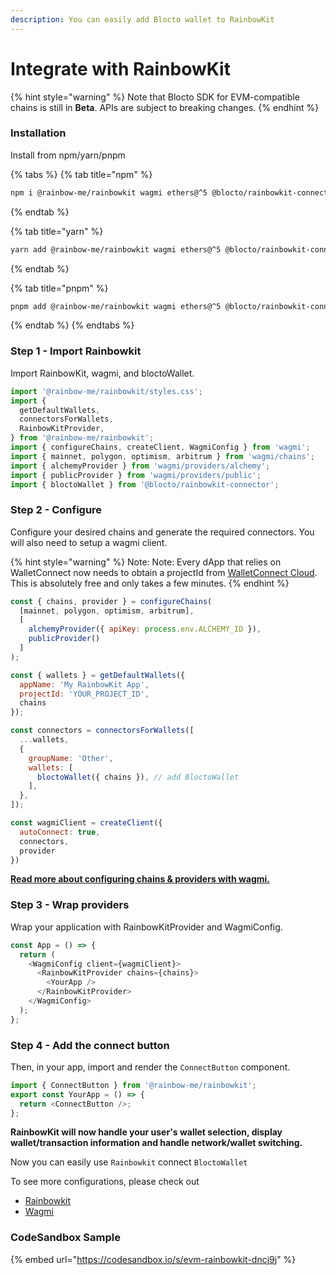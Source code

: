 ```yaml
---
description: You can easily add Blocto wallet to RainbowKit
---
```


# Integrate with RainbowKit

{% hint style="warning" %}
Note that Blocto SDK for EVM-compatible chains is still in **Beta**. APIs are subject to breaking changes.
{% endhint %}

### Installation

Install from npm/yarn/pnpm

{% tabs %}
{% tab title="npm" %}
```bash
npm i @rainbow-me/rainbowkit wagmi ethers@^5 @blocto/rainbowkit-connector
```
{% endtab %}

{% tab title="yarn" %}
```bash
yarn add @rainbow-me/rainbowkit wagmi ethers@^5 @blocto/rainbowkit-connector
```
{% endtab %}

{% tab title="pnpm" %}
```bash
pnpm add @rainbow-me/rainbowkit wagmi ethers@^5 @blocto/rainbowkit-connector
```
{% endtab %}
{% endtabs %}

### Step 1 - Import Rainbowkit

Import RainbowKit, wagmi, and bloctoWallet.

```javascript
import '@rainbow-me/rainbowkit/styles.css';
import {
  getDefaultWallets,
  connectorsForWallets,
  RainbowKitProvider,
} from '@rainbow-me/rainbowkit';
import { configureChains, createClient, WagmiConfig } from 'wagmi';
import { mainnet, polygon, optimism, arbitrum } from 'wagmi/chains';
import { alchemyProvider } from 'wagmi/providers/alchemy';
import { publicProvider } from 'wagmi/providers/public';
import { bloctoWallet } from '@blocto/rainbowkit-connector';
```

### Step 2 - Configure

Configure your desired chains and generate the required connectors. You will also need to setup a wagmi client.

{% hint style="warning" %}
Note: Note: Every dApp that relies on WalletConnect now needs to obtain a projectId from [WalletConnect Cloud](https://cloud.walletconnect.com/sign-in). This is absolutely free and only takes a few minutes.
{% endhint %}

```javascript
const { chains, provider } = configureChains(
  [mainnet, polygon, optimism, arbitrum], 
  [
    alchemyProvider({ apiKey: process.env.ALCHEMY_ID }),
    publicProvider()
  ]
);

const { wallets } = getDefaultWallets({
  appName: 'My RainbowKit App',
  projectId: 'YOUR_PROJECT_ID',
  chains
});

const connectors = connectorsForWallets([
  ...wallets,
  {
    groupName: 'Other',
    wallets: [
      bloctoWallet({ chains }), // add BloctoWallet
    ],
  },
]);

const wagmiClient = createClient({
  autoConnect: true,
  connectors,
  provider
})
```

[**Read more about configuring chains & providers with wagmi.**](https://wagmi.sh/react/providers/configuring-chains)

### Step 3 - Wrap providers

Wrap your application with RainbowKitProvider and WagmiConfig.

```javascript
const App = () => {
  return (
    <WagmiConfig client={wagmiClient}>
      <RainbowKitProvider chains={chains}>
        <YourApp />
      </RainbowKitProvider>
    </WagmiConfig>
  );
};
```

### Step 4 - Add the connect button

Then, in your app, import and render the `ConnectButton` component.

```javascript
import { ConnectButton } from '@rainbow-me/rainbowkit';
export const YourApp = () => {
  return <ConnectButton />;
};
```

**RainbowKit will now handle your user's wallet selection, display wallet/transaction information and handle network/wallet switching.**

Now you can easily use `Rainbowkit` connect `BloctoWallet`

To see more configurations, please check out

* [Rainbowkit](https://www.rainbowkit.com/docs/installation#wrap-providers)
* [Wagmi](https://wagmi.sh/react/getting-started)

### CodeSandbox Sample

{% embed url="https://codesandbox.io/s/evm-rainbowkit-dncj9j" %}
